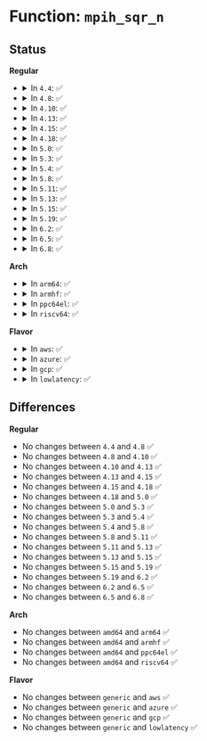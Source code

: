 # Function: <code>mpih_sqr_n</code>

## Status
<b>Regular</b>
<ul>
<li>
<details>
<summary>In <code>4.4</code>: ✅</summary>

```c
void mpih_sqr_n(mpi_ptr_t prodp, mpi_ptr_t up, mpi_size_t size, mpi_ptr_t tspace);
```

**Collision:** Unique Global

**Inline:** No

**Transformation:** False

**Instances:**

```
In lib/mpi/mpih-mul.c (ffffffff81418260)
Location: lib/mpi/mpih-mul.c:258
Inline: False
Direct callers:
  - lib/mpi/mpih-mul.c:mpih_sqr_n
  - lib/mpi/mpih-mul.c:mpih_sqr_n
  - lib/mpi/mpih-mul.c:mpih_sqr_n
  - lib/mpi/mpih-mul.c:mpih_sqr_n
  - lib/mpi/mpi-pow.c:mpi_powm
```
**Symbols:**

```
ffffffff81418260-ffffffff8141857c: mpih_sqr_n (STB_GLOBAL)
```
</details>
</li>
<li>
<details>
<summary>In <code>4.8</code>: ✅</summary>

```c
void mpih_sqr_n(mpi_ptr_t prodp, mpi_ptr_t up, mpi_size_t size, mpi_ptr_t tspace);
```

**Collision:** Unique Global

**Inline:** No

**Transformation:** False

**Instances:**

```
In lib/mpi/mpih-mul.c (ffffffff8145fe30)
Location: lib/mpi/mpih-mul.c:258
Inline: False
Direct callers:
  - lib/mpi/mpih-mul.c:mpih_sqr_n
  - lib/mpi/mpih-mul.c:mpih_sqr_n
  - lib/mpi/mpih-mul.c:mpih_sqr_n
  - lib/mpi/mpih-mul.c:mpih_sqr_n
  - lib/mpi/mpi-pow.c:mpi_powm
```
**Symbols:**

```
ffffffff8145fe30-ffffffff814601da: mpih_sqr_n (STB_GLOBAL)
```
</details>
</li>
<li>
<details>
<summary>In <code>4.10</code>: ✅</summary>

```c
void mpih_sqr_n(mpi_ptr_t prodp, mpi_ptr_t up, mpi_size_t size, mpi_ptr_t tspace);
```

**Collision:** Unique Global

**Inline:** No

**Transformation:** False

**Instances:**

```
In lib/mpi/mpih-mul.c (ffffffff8147e900)
Location: lib/mpi/mpih-mul.c:258
Inline: False
Direct callers:
  - lib/mpi/mpih-mul.c:mpih_sqr_n
  - lib/mpi/mpih-mul.c:mpih_sqr_n
  - lib/mpi/mpih-mul.c:mpih_sqr_n
  - lib/mpi/mpih-mul.c:mpih_sqr_n
  - lib/mpi/mpi-pow.c:mpi_powm
```
**Symbols:**

```
ffffffff8147e900-ffffffff8147ecaa: mpih_sqr_n (STB_GLOBAL)
```
</details>
</li>
<li>
<details>
<summary>In <code>4.13</code>: ✅</summary>

```c
void mpih_sqr_n(mpi_ptr_t prodp, mpi_ptr_t up, mpi_size_t size, mpi_ptr_t tspace);
```

**Collision:** Unique Global

**Inline:** No

**Transformation:** False

**Instances:**

```
In lib/mpi/mpih-mul.c (ffffffff81487cc0)
Location: lib/mpi/mpih-mul.c:258
Inline: False
Direct callers:
  - lib/mpi/mpih-mul.c:mpih_sqr_n
  - lib/mpi/mpih-mul.c:mpih_sqr_n
  - lib/mpi/mpih-mul.c:mpih_sqr_n
  - lib/mpi/mpih-mul.c:mpih_sqr_n
  - lib/mpi/mpi-pow.c:mpi_powm
```
**Symbols:**

```
ffffffff81487cc0-ffffffff81488045: mpih_sqr_n (STB_GLOBAL)
```
</details>
</li>
<li>
<details>
<summary>In <code>4.15</code>: ✅</summary>

```c
void mpih_sqr_n(mpi_ptr_t prodp, mpi_ptr_t up, mpi_size_t size, mpi_ptr_t tspace);
```

**Collision:** Unique Global

**Inline:** No

**Transformation:** False

**Instances:**

```
In lib/mpi/mpih-mul.c (ffffffff814c3e40)
Location: lib/mpi/mpih-mul.c:258
Inline: False
Direct callers:
  - lib/mpi/mpih-mul.c:mpih_sqr_n
  - lib/mpi/mpih-mul.c:mpih_sqr_n
  - lib/mpi/mpih-mul.c:mpih_sqr_n
  - lib/mpi/mpih-mul.c:mpih_sqr_n
  - lib/mpi/mpi-pow.c:mpi_powm
```
**Symbols:**

```
ffffffff814c3e40-ffffffff814c41c5: mpih_sqr_n (STB_GLOBAL)
```
</details>
</li>
<li>
<details>
<summary>In <code>4.18</code>: ✅</summary>

```c
void mpih_sqr_n(mpi_ptr_t prodp, mpi_ptr_t up, mpi_size_t size, mpi_ptr_t tspace);
```

**Collision:** Unique Global

**Inline:** No

**Transformation:** False

**Instances:**

```
In lib/mpi/mpih-mul.c (ffffffff814f4d50)
Location: lib/mpi/mpih-mul.c:258
Inline: False
Direct callers:
  - lib/mpi/mpih-mul.c:mpih_sqr_n
  - lib/mpi/mpih-mul.c:mpih_sqr_n
  - lib/mpi/mpih-mul.c:mpih_sqr_n
  - lib/mpi/mpih-mul.c:mpih_sqr_n
  - lib/mpi/mpi-pow.c:mpi_powm
```
**Symbols:**

```
ffffffff814f4d50-ffffffff814f508a: mpih_sqr_n (STB_GLOBAL)
```
</details>
</li>
<li>
<details>
<summary>In <code>5.0</code>: ✅</summary>

```c
void mpih_sqr_n(mpi_ptr_t prodp, mpi_ptr_t up, mpi_size_t size, mpi_ptr_t tspace);
```

**Collision:** Unique Global

**Inline:** No

**Transformation:** False

**Instances:**

```
In lib/mpi/mpih-mul.c (ffffffff815090b0)
Location: lib/mpi/mpih-mul.c:258
Inline: False
Direct callers:
  - lib/mpi/mpih-mul.c:mpih_sqr_n
  - lib/mpi/mpih-mul.c:mpih_sqr_n
  - lib/mpi/mpih-mul.c:mpih_sqr_n
  - lib/mpi/mpih-mul.c:mpih_sqr_n
  - lib/mpi/mpi-pow.c:mpi_powm
```
**Symbols:**

```
ffffffff815090b0-ffffffff815093ea: mpih_sqr_n (STB_GLOBAL)
```
</details>
</li>
<li>
<details>
<summary>In <code>5.3</code>: ✅</summary>

```c
void mpih_sqr_n(mpi_ptr_t prodp, mpi_ptr_t up, mpi_size_t size, mpi_ptr_t tspace);
```

**Collision:** Unique Global

**Inline:** No

**Transformation:** False

**Instances:**

```
In lib/mpi/mpih-mul.c (ffffffff815371f0)
Location: lib/mpi/mpih-mul.c:245
Inline: False
Direct callers:
  - lib/mpi/mpih-mul.c:mpih_sqr_n
  - lib/mpi/mpih-mul.c:mpih_sqr_n
  - lib/mpi/mpih-mul.c:mpih_sqr_n
  - lib/mpi/mpih-mul.c:mpih_sqr_n
  - lib/mpi/mpi-pow.c:mpi_powm
```
**Symbols:**

```
ffffffff815371f0-ffffffff81537578: mpih_sqr_n (STB_GLOBAL)
```
</details>
</li>
<li>
<details>
<summary>In <code>5.4</code>: ✅</summary>

```c
void mpih_sqr_n(mpi_ptr_t prodp, mpi_ptr_t up, mpi_size_t size, mpi_ptr_t tspace);
```

**Collision:** Unique Global

**Inline:** No

**Transformation:** False

**Instances:**

```
In lib/mpi/mpih-mul.c (ffffffff81558010)
Location: lib/mpi/mpih-mul.c:245
Inline: False
Direct callers:
  - lib/mpi/mpih-mul.c:mpih_sqr_n
  - lib/mpi/mpih-mul.c:mpih_sqr_n
  - lib/mpi/mpih-mul.c:mpih_sqr_n
  - lib/mpi/mpih-mul.c:mpih_sqr_n
  - lib/mpi/mpi-pow.c:mpi_powm
```
**Symbols:**

```
ffffffff81558010-ffffffff81558398: mpih_sqr_n (STB_GLOBAL)
```
</details>
</li>
<li>
<details>
<summary>In <code>5.8</code>: ✅</summary>

```c
void mpih_sqr_n(mpi_ptr_t prodp, mpi_ptr_t up, mpi_size_t size, mpi_ptr_t tspace);
```

**Collision:** Unique Global

**Inline:** No

**Transformation:** False

**Instances:**

```
In lib/mpi/mpih-mul.c (ffffffff815e18c0)
Location: lib/mpi/mpih-mul.c:245
Inline: False
Direct callers:
  - lib/mpi/mpih-mul.c:mpih_sqr_n
  - lib/mpi/mpih-mul.c:mpih_sqr_n
  - lib/mpi/mpih-mul.c:mpih_sqr_n
  - lib/mpi/mpih-mul.c:mpih_sqr_n
  - lib/mpi/mpi-pow.c:mpi_powm
```
**Symbols:**

```
ffffffff815e18c0-ffffffff815e1c48: mpih_sqr_n (STB_GLOBAL)
```
</details>
</li>
<li>
<details>
<summary>In <code>5.11</code>: ✅</summary>

```c
void mpih_sqr_n(mpi_ptr_t prodp, mpi_ptr_t up, mpi_size_t size, mpi_ptr_t tspace);
```

**Collision:** Unique Global

**Inline:** No

**Transformation:** False

**Instances:**

```
In lib/mpi/mpih-mul.c (ffffffff81605820)
Location: lib/mpi/mpih-mul.c:245
Inline: False
Direct callers:
  - lib/mpi/mpih-mul.c:mpihelp_mul_n
  - lib/mpi/mpih-mul.c:mpih_sqr_n
  - lib/mpi/mpih-mul.c:mpih_sqr_n
  - lib/mpi/mpih-mul.c:mpih_sqr_n
  - lib/mpi/mpih-mul.c:mpih_sqr_n
  - lib/mpi/mpi-pow.c:mpi_powm
```
**Symbols:**

```
ffffffff81605820-ffffffff81605bad: mpih_sqr_n (STB_GLOBAL)
```
</details>
</li>
<li>
<details>
<summary>In <code>5.13</code>: ✅</summary>

```c
void mpih_sqr_n(mpi_ptr_t prodp, mpi_ptr_t up, mpi_size_t size, mpi_ptr_t tspace);
```

**Collision:** Unique Global

**Inline:** No

**Transformation:** False

**Instances:**

```
In lib/mpi/mpih-mul.c (ffffffff815e8570)
Location: lib/mpi/mpih-mul.c:245
Inline: False
Direct callers:
  - lib/mpi/mpih-mul.c:mpihelp_mul_n
  - lib/mpi/mpih-mul.c:mpih_sqr_n
  - lib/mpi/mpih-mul.c:mpih_sqr_n
  - lib/mpi/mpih-mul.c:mpih_sqr_n
  - lib/mpi/mpih-mul.c:mpih_sqr_n
  - lib/mpi/mpi-pow.c:mpi_powm
```
**Symbols:**

```
ffffffff815e8570-ffffffff815e88f6: mpih_sqr_n (STB_GLOBAL)
```
</details>
</li>
<li>
<details>
<summary>In <code>5.15</code>: ✅</summary>

```c
void mpih_sqr_n(mpi_ptr_t prodp, mpi_ptr_t up, mpi_size_t size, mpi_ptr_t tspace);
```

**Collision:** Unique Global

**Inline:** No

**Transformation:** False

**Instances:**

```
In lib/mpi/mpih-mul.c (ffffffff81654910)
Location: lib/mpi/mpih-mul.c:245
Inline: False
Direct callers:
  - lib/mpi/mpih-mul.c:mpihelp_mul_n
  - lib/mpi/mpih-mul.c:mpih_sqr_n
  - lib/mpi/mpih-mul.c:mpih_sqr_n
  - lib/mpi/mpih-mul.c:mpih_sqr_n
  - lib/mpi/mpih-mul.c:mpih_sqr_n
  - lib/mpi/mpi-pow.c:mpi_powm
```
**Symbols:**

```
ffffffff81654910-ffffffff81654c96: mpih_sqr_n (STB_GLOBAL)
```
</details>
</li>
<li>
<details>
<summary>In <code>5.19</code>: ✅</summary>

```c
void mpih_sqr_n(mpi_ptr_t prodp, mpi_ptr_t up, mpi_size_t size, mpi_ptr_t tspace);
```

**Collision:** Unique Global

**Inline:** No

**Transformation:** False

**Instances:**

```
In lib/mpi/mpih-mul.c (ffffffff8176bdc0)
Location: lib/mpi/mpih-mul.c:245
Inline: False
Direct callers:
  - lib/mpi/mpih-mul.c:mpihelp_mul_n
  - lib/mpi/mpih-mul.c:mpih_sqr_n
  - lib/mpi/mpih-mul.c:mpih_sqr_n
  - lib/mpi/mpih-mul.c:mpih_sqr_n
  - lib/mpi/mpih-mul.c:mpih_sqr_n
  - lib/mpi/mpi-pow.c:mpi_powm
```
**Symbols:**

```
ffffffff8176bdc0-ffffffff8176c121: mpih_sqr_n (STB_GLOBAL)
```
</details>
</li>
<li>
<details>
<summary>In <code>6.2</code>: ✅</summary>

```c
void mpih_sqr_n(mpi_ptr_t prodp, mpi_ptr_t up, mpi_size_t size, mpi_ptr_t tspace);
```

**Collision:** Unique Global

**Inline:** No

**Transformation:** False

**Instances:**

```
In lib/mpi/mpih-mul.c (ffffffff8189b450)
Location: lib/mpi/mpih-mul.c:245
Inline: False
Direct callers:
  - lib/mpi/mpih-mul.c:mpihelp_mul_n
  - lib/mpi/mpih-mul.c:mpih_sqr_n
  - lib/mpi/mpih-mul.c:mpih_sqr_n
  - lib/mpi/mpih-mul.c:mpih_sqr_n
  - lib/mpi/mpih-mul.c:mpih_sqr_n
  - lib/mpi/mpi-pow.c:mpi_powm
```
**Symbols:**

```
ffffffff8189b450-ffffffff8189b7b1: mpih_sqr_n (STB_GLOBAL)
```
</details>
</li>
<li>
<details>
<summary>In <code>6.5</code>: ✅</summary>

```c
void mpih_sqr_n(mpi_ptr_t prodp, mpi_ptr_t up, mpi_size_t size, mpi_ptr_t tspace);
```

**Collision:** Unique Global

**Inline:** No

**Transformation:** False

**Instances:**

```
In lib/mpi/mpih-mul.c (ffffffff818dda60)
Location: lib/mpi/mpih-mul.c:245
Inline: False
Direct callers:
  - lib/mpi/mpih-mul.c:mpihelp_mul_n
  - lib/mpi/mpih-mul.c:mpih_sqr_n
  - lib/mpi/mpih-mul.c:mpih_sqr_n
  - lib/mpi/mpih-mul.c:mpih_sqr_n
  - lib/mpi/mpih-mul.c:mpih_sqr_n
  - lib/mpi/mpi-pow.c:mpi_powm
```
**Symbols:**

```
ffffffff818dda60-ffffffff818dddcf: mpih_sqr_n (STB_GLOBAL)
```
</details>
</li>
<li>
<details>
<summary>In <code>6.8</code>: ✅</summary>

```c
void mpih_sqr_n(mpi_ptr_t prodp, mpi_ptr_t up, mpi_size_t size, mpi_ptr_t tspace);
```

**Collision:** Unique Global

**Inline:** No

**Transformation:** False

**Instances:**

```
In lib/crypto/mpi/mpih-mul.c (ffffffff81874630)
Location: lib/crypto/mpi/mpih-mul.c:245
Inline: False
Direct callers:
  - lib/crypto/mpi/mpih-mul.c:mpihelp_mul_n
  - lib/crypto/mpi/mpih-mul.c:mpih_sqr_n
  - lib/crypto/mpi/mpih-mul.c:mpih_sqr_n
  - lib/crypto/mpi/mpih-mul.c:mpih_sqr_n
  - lib/crypto/mpi/mpih-mul.c:mpih_sqr_n
  - lib/crypto/mpi/mpi-pow.c:mpi_powm
```
**Symbols:**

```
ffffffff81874630-ffffffff8187499f: mpih_sqr_n (STB_GLOBAL)
```
</details>
</li>
</ul>
<b>Arch</b>
<ul>
<li>
<details>
<summary>In <code>arm64</code>: ✅</summary>

```c
void mpih_sqr_n(mpi_ptr_t prodp, mpi_ptr_t up, mpi_size_t size, mpi_ptr_t tspace);
```

**Collision:** Unique Global

**Inline:** No

**Transformation:** False

**Instances:**

```
In lib/mpi/mpih-mul.c (ffff800010664828)
Location: lib/mpi/mpih-mul.c:245
Inline: False
Direct callers:
  - lib/mpi/mpih-mul.c:mpih_sqr_n
  - lib/mpi/mpih-mul.c:mpih_sqr_n
  - lib/mpi/mpih-mul.c:mpih_sqr_n
  - lib/mpi/mpih-mul.c:mpih_sqr_n
  - lib/mpi/mpi-pow.c:mpi_powm
```
**Symbols:**

```
ffff800010664828-ffff800010664b9c: mpih_sqr_n (STB_GLOBAL)
```
</details>
</li>
<li>
<details>
<summary>In <code>armhf</code>: ✅</summary>

```c
void mpih_sqr_n(mpi_ptr_t prodp, mpi_ptr_t up, mpi_size_t size, mpi_ptr_t tspace);
```

**Collision:** Unique Global

**Inline:** No

**Transformation:** False

**Instances:**

```
In lib/mpi/mpih-mul.c (c080d288)
Location: lib/mpi/mpih-mul.c:245
Inline: False
Direct callers:
  - lib/mpi/mpih-mul.c:mpih_sqr_n
  - lib/mpi/mpih-mul.c:mpih_sqr_n
  - lib/mpi/mpih-mul.c:mpih_sqr_n
  - lib/mpi/mpih-mul.c:mpih_sqr_n
  - lib/mpi/mpi-pow.c:mpi_powm
```
**Symbols:**

```
c080d288-c080d5d0: mpih_sqr_n (STB_GLOBAL)
```
</details>
</li>
<li>
<details>
<summary>In <code>ppc64el</code>: ✅</summary>

```c
void mpih_sqr_n(mpi_ptr_t prodp, mpi_ptr_t up, mpi_size_t size, mpi_ptr_t tspace);
```

**Collision:** Unique Global

**Inline:** No

**Transformation:** False

**Instances:**

```
In lib/mpi/mpih-mul.c (c000000000819790)
Location: lib/mpi/mpih-mul.c:245
Inline: False
Direct callers:
  - lib/mpi/mpih-mul.c:mpih_sqr_n
  - lib/mpi/mpih-mul.c:mpih_sqr_n
  - lib/mpi/mpih-mul.c:mpih_sqr_n
  - lib/mpi/mpih-mul.c:mpih_sqr_n
  - lib/mpi/mpi-pow.c:mpi_powm
```
**Symbols:**

```
c000000000819790-c000000000819c6c: mpih_sqr_n (STB_GLOBAL)
```
</details>
</li>
<li>
<details>
<summary>In <code>riscv64</code>: ✅</summary>

```c
void mpih_sqr_n(mpi_ptr_t prodp, mpi_ptr_t up, mpi_size_t size, mpi_ptr_t tspace);
```

**Collision:** Unique Global

**Inline:** No

**Transformation:** False

**Instances:**

```
In lib/mpi/mpih-mul.c (ffffffe000490cc4)
Location: lib/mpi/mpih-mul.c:245
Inline: False
Direct callers:
  - lib/mpi/mpih-mul.c:mpih_sqr_n
  - lib/mpi/mpih-mul.c:mpih_sqr_n
  - lib/mpi/mpih-mul.c:mpih_sqr_n
  - lib/mpi/mpih-mul.c:mpih_sqr_n
  - lib/mpi/mpi-pow.c:mpi_powm
```
**Symbols:**

```
ffffffe000490cc4-ffffffe000490fa8: mpih_sqr_n (STB_GLOBAL)
```
</details>
</li>
</ul>
<b>Flavor</b>
<ul>
<li>
<details>
<summary>In <code>aws</code>: ✅</summary>

```c
void mpih_sqr_n(mpi_ptr_t prodp, mpi_ptr_t up, mpi_size_t size, mpi_ptr_t tspace);
```

**Collision:** Unique Global

**Inline:** No

**Transformation:** False

**Instances:**

```
In lib/mpi/mpih-mul.c (ffffffff815505f0)
Location: lib/mpi/mpih-mul.c:245
Inline: False
Direct callers:
  - lib/mpi/mpih-mul.c:mpih_sqr_n
  - lib/mpi/mpih-mul.c:mpih_sqr_n
  - lib/mpi/mpih-mul.c:mpih_sqr_n
  - lib/mpi/mpih-mul.c:mpih_sqr_n
  - lib/mpi/mpi-pow.c:mpi_powm
```
**Symbols:**

```
ffffffff815505f0-ffffffff81550978: mpih_sqr_n (STB_GLOBAL)
```
</details>
</li>
<li>
<details>
<summary>In <code>azure</code>: ✅</summary>

```c
void mpih_sqr_n(mpi_ptr_t prodp, mpi_ptr_t up, mpi_size_t size, mpi_ptr_t tspace);
```

**Collision:** Unique Global

**Inline:** No

**Transformation:** False

**Instances:**

```
In lib/mpi/mpih-mul.c (ffffffff815408d0)
Location: lib/mpi/mpih-mul.c:245
Inline: False
Direct callers:
  - lib/mpi/mpih-mul.c:mpih_sqr_n
  - lib/mpi/mpih-mul.c:mpih_sqr_n
  - lib/mpi/mpih-mul.c:mpih_sqr_n
  - lib/mpi/mpih-mul.c:mpih_sqr_n
  - lib/mpi/mpi-pow.c:mpi_powm
```
**Symbols:**

```
ffffffff815408d0-ffffffff81540c58: mpih_sqr_n (STB_GLOBAL)
```
</details>
</li>
<li>
<details>
<summary>In <code>gcp</code>: ✅</summary>

```c
void mpih_sqr_n(mpi_ptr_t prodp, mpi_ptr_t up, mpi_size_t size, mpi_ptr_t tspace);
```

**Collision:** Unique Global

**Inline:** No

**Transformation:** False

**Instances:**

```
In lib/mpi/mpih-mul.c (ffffffff8154c330)
Location: lib/mpi/mpih-mul.c:245
Inline: False
Direct callers:
  - lib/mpi/mpih-mul.c:mpih_sqr_n
  - lib/mpi/mpih-mul.c:mpih_sqr_n
  - lib/mpi/mpih-mul.c:mpih_sqr_n
  - lib/mpi/mpih-mul.c:mpih_sqr_n
  - lib/mpi/mpi-pow.c:mpi_powm
```
**Symbols:**

```
ffffffff8154c330-ffffffff8154c6b8: mpih_sqr_n (STB_GLOBAL)
```
</details>
</li>
<li>
<details>
<summary>In <code>lowlatency</code>: ✅</summary>

```c
void mpih_sqr_n(mpi_ptr_t prodp, mpi_ptr_t up, mpi_size_t size, mpi_ptr_t tspace);
```

**Collision:** Unique Global

**Inline:** No

**Transformation:** False

**Instances:**

```
In lib/mpi/mpih-mul.c (ffffffff81566180)
Location: lib/mpi/mpih-mul.c:245
Inline: False
Direct callers:
  - lib/mpi/mpih-mul.c:mpih_sqr_n
  - lib/mpi/mpih-mul.c:mpih_sqr_n
  - lib/mpi/mpih-mul.c:mpih_sqr_n
  - lib/mpi/mpih-mul.c:mpih_sqr_n
  - lib/mpi/mpi-pow.c:mpi_powm
```
**Symbols:**

```
ffffffff81566180-ffffffff81566508: mpih_sqr_n (STB_GLOBAL)
```
</details>
</li>
</ul>

## Differences
<b>Regular</b>
<ul>
<li>
No changes between <code>4.4</code> and <code>4.8</code> ✅
</li>
<li>
No changes between <code>4.8</code> and <code>4.10</code> ✅
</li>
<li>
No changes between <code>4.10</code> and <code>4.13</code> ✅
</li>
<li>
No changes between <code>4.13</code> and <code>4.15</code> ✅
</li>
<li>
No changes between <code>4.15</code> and <code>4.18</code> ✅
</li>
<li>
No changes between <code>4.18</code> and <code>5.0</code> ✅
</li>
<li>
No changes between <code>5.0</code> and <code>5.3</code> ✅
</li>
<li>
No changes between <code>5.3</code> and <code>5.4</code> ✅
</li>
<li>
No changes between <code>5.4</code> and <code>5.8</code> ✅
</li>
<li>
No changes between <code>5.8</code> and <code>5.11</code> ✅
</li>
<li>
No changes between <code>5.11</code> and <code>5.13</code> ✅
</li>
<li>
No changes between <code>5.13</code> and <code>5.15</code> ✅
</li>
<li>
No changes between <code>5.15</code> and <code>5.19</code> ✅
</li>
<li>
No changes between <code>5.19</code> and <code>6.2</code> ✅
</li>
<li>
No changes between <code>6.2</code> and <code>6.5</code> ✅
</li>
<li>
No changes between <code>6.5</code> and <code>6.8</code> ✅
</li>
</ul>
<b>Arch</b>
<ul>
<li>
No changes between <code>amd64</code> and <code>arm64</code> ✅
</li>
<li>
No changes between <code>amd64</code> and <code>armhf</code> ✅
</li>
<li>
No changes between <code>amd64</code> and <code>ppc64el</code> ✅
</li>
<li>
No changes between <code>amd64</code> and <code>riscv64</code> ✅
</li>
</ul>
<b>Flavor</b>
<ul>
<li>
No changes between <code>generic</code> and <code>aws</code> ✅
</li>
<li>
No changes between <code>generic</code> and <code>azure</code> ✅
</li>
<li>
No changes between <code>generic</code> and <code>gcp</code> ✅
</li>
<li>
No changes between <code>generic</code> and <code>lowlatency</code> ✅
</li>
</ul>
